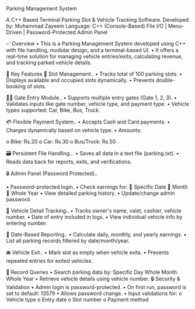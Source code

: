 Parking Management System

A C++ Based Terminal Parking Slot & Vehicle Tracking Software.
Developed by: Muhammad Zayeem
Language: C++ (Console-Based)
File I/O | Menu-Driven | Password-Protected Admin Panel

✅ Overview
•	 This is a Parking Management System developed using C++ with file handling, modular design, and a terminal-based UI.
•	 It offers a real-time solution for managing vehicle entries/exits, calculating revenue, and tracking parked vehicle details.

🧠 Key Features
🔢 Slot Management..
•	Tracks total of 100 parking slots.
•	Displays available and occupied slots dynamically.
•	Prevents double-booking of slots.

👨‍✈️ Gate Entry Module..
•	Supports multiple entry gates (Gate 1, 2, 3).
•	Validates inputs like gate number, vehicle type, and payment type.
•	Vehicle types supported: Car, Bike, Bus, Truck.

💳 Flexible Payment System..
•	Accepts Cash and Card payments.
•	Charges dynamically based on vehicle type.
•	Amounts:
             
o	Bike: Rs.20
o	Car: Rs.30
o	Bus/Truck: Rs.50

🗃️ Persistent File Handling...
•	Saves all data in a text file (parking.txt).
•	Reads data back for reports, exits, and verifications.

🔒 Admin Panel (Password Protected)..

•	Password-protected login.
•	Check earnings for:
                 🔹 Specific Date
                 🔹 Month
                 🔹 Whole Year
•	View detailed parking history.
•	Update/change admin password.

🧾 Vehicle Detail Tracking..
•	Tracks owner's name, valet, cashier, vehicle number.
•	Date of entry included in logs.
•	View individual vehicle info by entering number.

📆 Date-Based Reporting..
•	Calculate daily, monthly, and yearly earnings.
•	List all parking records filtered by date/month/year.

🚘 Vehicle Exit..
•	Mark slot as empty when vehicle exits.
•	Prevents repeated entries for exited vehicles.

📆 Record Queries
•	Search parking data by:
                  Specific Day
                  Whole Month
                  Whole Year
•	Retrieve vehicle details using vehicle number.
🔒 Security & Validation
•	Admin login is password-protected.
•	On first run, password is set to default: 13579
•	Allows password change.
•	Input validations for:
o	Vehicle type
o	Entry date
o	Slot number
o	Payment method
